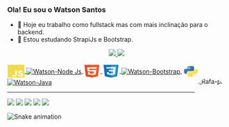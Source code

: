 ### Ola! Eu sou o Watson Santos 

- 🔭 Hoje eu trabalho como fullstack mas com mais inclinação para o backend.
- 🌱 Estou estudando StrapiJs e Bootstrap.
<div align="center">
  <a href="https://github.com/WatsonSantos">
  <img height="180em" src="https://github-readme-stats.vercel.app/api?username=WatsonSantos&show_icons=true&theme=tokyonight&include_all_commits=true&count_private=true"/>
  <img height="180em" src="https://github-readme-stats.vercel.app/api/top-langs/?username=WatsonSantos&layout=compact&langs_count=7&theme=tokyonight"/>
</div> 
<div style="display: inline_block"><br>
  <img align="center" alt="Watson-Js" height="30" width="40" src="https://raw.githubusercontent.com/devicons/devicon/master/icons/javascript/javascript-plain.svg">
  <img align="center" alt="Watson-Node Js" height="30" width="40" src="https://cdn.jsdelivr.net/gh/devicons/devicon/icons/nodejs/nodejs-original.svg">
  <img align="center" alt="Watson-HTML" height="30" width="40" src="https://raw.githubusercontent.com/devicons/devicon/master/icons/html5/html5-original.svg">
  <img align="center" alt="Watson-CSS" height="30" width="40" src="https://raw.githubusercontent.com/devicons/devicon/master/icons/css3/css3-original.svg">
   <img align="center" alt="Watson-Bootstrap" height="30" width="40" src= "https://cdn.jsdelivr.net/gh/devicons/devicon/icons/bootstrap/bootstrap-original.svg">
  <img align="center" alt="Watson-Python" height="30" width="40" src="https://raw.githubusercontent.com/devicons/devicon/master/icons/python/python-original.svg">
  <img align="center" alt="Watson-Java" height="30" width="40" src="https://cdn.jsdelivr.net/gh/devicons/devicon/icons/java/java-original.svg">
    <img align="right" alt="Rafa-pic" height="150" style="border-radius:50px;" src="https://img.freepik.com/vetores-gratis/desenho-de-desenho-animado-de-um-programador_29937-8176.jpg?w=740">
</div>
<hr>
<div> 
  <a href="https://www.youtube.com/channel/UCPjNI45j4_tJukGcpksfY0w" target="_blank"><img src="https://img.shields.io/badge/YouTube-FF0000?style=for-the-badge&logo=youtube&logoColor=white" target="_blank"></a>
  <a href="https://www.instagram.com/watson_santos1/" target="_blank"><img src="https://img.shields.io/badge/-Instagram-%23E4405F?style=for-the-badge&logo=instagram&logoColor=white" target="_blank"></a> 
  <a href = "mailto:watsontavares72@gmail.com"><img src="https://img.shields.io/badge/-Gmail-%23333?style=for-the-badge&logo=gmail&logoColor=white" target="_blank"></a>
  <a href="https://www.linkedin.com/in/watson-santos-9684111b3/" target="_blank"><img src="https://img.shields.io/badge/-LinkedIn-%230077B5?style=for-the-badge&logo=linkedin&logoColor=white" target="_blank"></a> 
  <a href="https://www.facebook.com/watson.tavares.31/" target="_blank"><img src="https://img.shields.io/badge/Facebook-1877F2?style=for-the-badge&logo=facebook&logoColor=white" target="_blank"></a>
  
  ![Snake animation](https://github.com/WatsonSantos/blob/output/github-contribution-grid-snake.svg)
 
</div>
